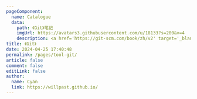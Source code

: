 ```yaml
---
pageComponent:
  name: Catalogue
  data:
    path: 《Git》笔记
    imgUrl: https://avatars3.githubusercontent.com/u/18133?s=200&v=4
    description: <a href='https://git-scm.com/book/zh/v2' target='_blank'>Git官网文档</a>的学习笔记，以官方文档为准。
title: 《Git》
date: 2024-04-25 17:40:48
permalink: /pages/tool-git/
article: false
comment: false
editLink: false
author:
  name: Cyan
  link: https://willpast.github.io/
---
```

